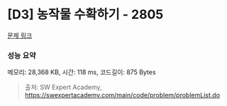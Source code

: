 # [D3] 농작물 수확하기 - 2805 

[문제 링크](https://swexpertacademy.com/main/code/problem/problemDetail.do?contestProbId=AV7GLXqKAWYDFAXB) 

### 성능 요약

메모리: 28,368 KB, 시간: 118 ms, 코드길이: 875 Bytes



> 출처: SW Expert Academy, https://swexpertacademy.com/main/code/problem/problemList.do